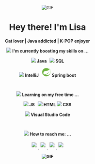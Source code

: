 <!DOCTYPE html>
<html>
    <body>
    <div align= "center">
    <img src="https://steemitimages.com/DQmbaedeTrFuED61jDHAqmZRv2VeX3tWA6pyBi4zoR5T26o/helloworld.gif" alt="GIF" width="400"></div>
    <p><h1 align="center"> Hey there! I'm Lisa </>   
    <h4 align="center"> Cat lover | Java addicted | K-POP enjoyer </></p>

<p align="center">
<img src="https://raw.githubusercontent.com/alexnaiman/alexnaiman/master/resources/PusheenCompute.gif" width="70px" /> I'm currently boosting my skills on ...
</p>
<p align="center">
<img src="https://github.com/LisaFabro/LisaFabro/assets/148080404/9c502d99-5b53-46ed-9212-cdf3f00505bd" height="30px" style="vertical-align:center margin:6px 4px" /> Java &#160
 <img src="https://github.com/LisaFabro/LisaFabro/assets/148080404/c3683edc-e6a4-4c17-88d4-ef56cb361228" height="30px" style="vertical-align:top margin:6px 4px" /> SQL
</p>
<p align="center">
<img src="https://github.com/LisaFabro/LisaFabro/assets/148080404/95a873bb-94c8-4a45-8b64-c75ff606628a" height="30px" style="vertical-align:top margin:6px 4px" /> IntelliJ &#160
<img src="https://raw.githubusercontent.com/github/explore/80688e429a7d4ef2fca1e82350fe8e3517d3494d/topics/spring-boot/spring-boot.png" height="30px" style="vertical-align:top margin:6px 4px" /> Spring boot
</p>

<br>

<p align="center">
<img src="https://raw.githubusercontent.com/alexnaiman/alexnaiman/master/resources/Confused_Dog.gif" height="50px" /> Learning on my free time ...
</p>
<p align="center">
<img src="https://cdn-icons-png.flaticon.com/512/5968/5968292.png" height="30px" style="vertical-align:top margin:6px 4px" /> JS &#160
<img src="https://github.com/LisaFabro/LisaFabro/assets/148080404/40881f57-e3b7-4230-975e-08edb09a25f8" height="30px" style="vertical-align:top margin:6px 4px" />  HTML
<img src="https://static-00.iconduck.com/assets.00/file-type-css-icon-1806x2048-r5fwjl3p.png" height="30px" style="vertical-align:top margin:6px 4px" />  CSS
</p>
<p align="center">
<img src="https://upload.wikimedia.org/wikipedia/commons/thumb/9/9a/Visual_Studio_Code_1.35_icon.svg/2048px-Visual_Studio_Code_1.35_icon.svg.png" height="30px" style="vertical-align:top margin:6px 4px"/> Visual Studio Code
</p>

<br>

<p align="center">
<img src="https://raw.githubusercontent.com/alexnaiman/alexnaiman/master/resources/bongocat.gif" width="50px" /> How to reach me: ...
</p>
<p align="center">
  <a href="https://www.threads.net/@venetian_gothic">
    <img src="https://uxwing.com/wp-content/themes/uxwing/download/brands-and-social-media/threads-app-icon.png" height="35px" style="margin: 5px;" />
  </a>
  <a href="https://www.instagram.com/venetian_gothic/">
    <img src="https://raw.githubusercontent.com/alexnaiman/alexnaiman/master/resources/instagram.webp" height="35px" style="margin: 5px;" />
  </a>
  <a href="https://www.linkedin.com/in/lisa-fabro-03510a1a8/">
    <img src="https://raw.githubusercontent.com/alexnaiman/alexnaiman/master/resources/linkedin.webp" height="35px" style="margin: 5px;" />
  </a>
  <a href="mailto:fabro.lisa@gmail.com">
    <img src="https://raw.githubusercontent.com/alexnaiman/alexnaiman/master/resources/gmail.png" height="30px" style="margin: 5px;" />
  </a>
</p>
<div align= "center">
    <img src="https://i.pinimg.com/originals/08/fb/61/08fb615b1a389de5bc0410136d75f50d.gif" alt="GIF" width="250"></div>
</body>
</html>
